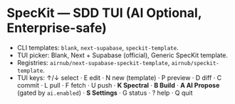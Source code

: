# SpecKit — SDD TUI (AI Optional, Enterprise-safe)

- CLI templates: `blank`, `next-supabase`, `speckit-template`.
- TUI picker: Blank, Next + Supabase (official), Generic SpecKit template.
- Registries: `airnub/next-supabase-speckit-template`, `airnub/speckit-template`.
- TUI keys: ↑/↓ select · E edit · N new (template) · P preview · D diff · C commit · L pull · F fetch · U push · **K Spectral** · **B Build** · **A AI Propose** (gated by `ai.enabled`) · **S Settings** · G status · ? help · Q quit
